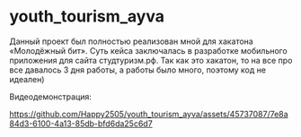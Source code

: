 # youth_tourism_ayva

Данный проект был полностью реализован мной для хакатона «Молодёжный бит». Суть кейса заключалась в разработке мобильного приложения для сайта студтуризм.рф.
 Так как это хакатон, то на все про все давалось 3 дня работы, а работы было много, поэтому код не идеален)


Видеодемонстрация:

https://github.com/Happy2505/youth_tourism_ayva/assets/45737087/7e8a84d3-6100-4a13-85db-bfd6da25c6d7

